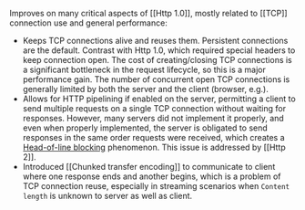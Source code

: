 Improves on many critical aspects of [[Http 1.0]], mostly related to [[TCP]] connection use and general performance:
- Keeps TCP connections alive and reuses them.  Persistent connections are the default. Contrast with Http 1.0, which required special headers to keep connection open.  The cost of creating/closing TCP connections is a significant bottleneck in the request lifecycle, so this is a major performance gain.  The number of concurrent open TCP connections is generally limited by both the server and the client (browser, e.g.).
- Allows for HTTP pipelining if enabled on the server, permitting a client to send multiple requests on a single TCP connection without waiting for responses.  However, many servers did not implement it properly, and even when properly implemented, the server is obligated to send responses in the same order requests were received, which creates a [Head-of-line blocking](https://en.wikipedia.org/wiki/Head-of-line_blocking) phenomenon.  This issue is addressed by [[Http 2]].
- Introduced [[Chunked transfer encoding]] to communicate to client where one response ends and another begins, which is a problem of TCP connection reuse, especially in streaming scenarios when `Content length` is unknown to server as well as client.
